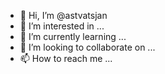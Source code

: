 - 👋 Hi, I’m @astvatsjan
- 👀 I’m interested in ...
- 🌱 I’m currently learning ...
- 💞️ I’m looking to collaborate on ...
- 📫 How to reach me ...

<!---
astvatsjan/astvatsjan is a ✨ special ✨ repository because its `README.md` (this file) appears on your GitHub profile.
You can click the Preview link to take a look at your changes.
--->
